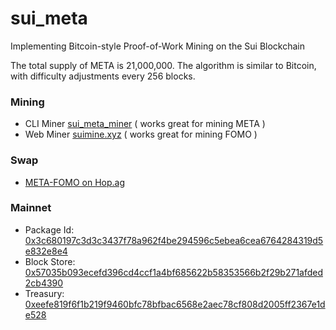 # sui_meta

Implementing Bitcoin-style Proof-of-Work Mining on the Sui Blockchain

The total supply of META is 21,000,000. The algorithm is similar to Bitcoin, with difficulty adjustments every 256 blocks. 

### Mining

- CLI Miner [sui_meta_miner](https://github.com/suidouble/sui_meta_miner) ( works great for mining META )
- Web Miner [suimine.xyz](https://suimine.xyz/) ( works great for mining FOMO )

### Swap

- [META-FOMO on Hop.ag](https://hop.ag/swap/0x3c680197c3d3c3437f78a962f4be294596c5ebea6cea6764284319d5e832e8e4%3A%3Ameta%3A%3AMETA-0xa340e3db1332c21f20f5c08bef0fa459e733575f9a7e2f5faca64f72cd5a54f2%3A%3Afomo%3A%3AFOMO)

### Mainnet

  - Package Id: [0x3c680197c3d3c3437f78a962f4be294596c5ebea6cea6764284319d5e832e8e4](https://suivision.xyz/package/0x3c680197c3d3c3437f78a962f4be294596c5ebea6cea6764284319d5e832e8e4)
- Block Store: [0x57035b093ecefd396cd4ccf1a4bf685622b58353566b2f29b271afded2cb4390](https://suivision.xyz/object/0x57035b093ecefd396cd4ccf1a4bf685622b58353566b2f29b271afded2cb4390)
- Treasury: [0xeefe819f6f1b219f9460bfc78bfbac6568e2aec78cf808d2005ff2367e1de528](https://suivision.xyz/object/0xeefe819f6f1b219f9460bfc78bfbac6568e2aec78cf808d2005ff2367e1de528)
